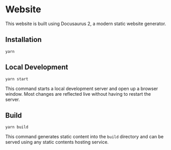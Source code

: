 # Website

This website is built using Docusaurus 2, a modern static website generator.

## Installation

```shell
yarn
```

## Local Development

```shell
yarn start
```

This command starts a local development server and open up a browser window. Most changes are reflected live without having to restart the server.

## Build

```shell
yarn build
```

This command generates static content into the `build` directory and can be served using any static contents hosting service.
